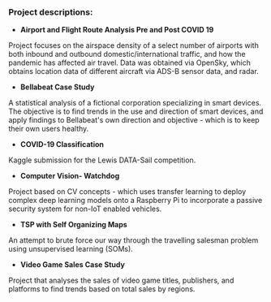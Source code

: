### Project descriptions:

- **Airport and Flight Route Analysis Pre and Post COVID 19**

Project focuses on the airspace density of a select number of airports with both inbound and outbound domestic/international traffic, and how the pandemic has affected air travel.
Data was obtained via OpenSky, which obtains location data of different aircraft via ADS-B sensor data, and radar. 

- **Bellabeat Case Study**

A statistical analysis of a fictional corporation specializing in smart devices. The objective is to find trends in the use and direction of smart devices, and apply findings to 
Bellabeat's own direction and objective - which is to keep their own users healthy. 

- **COVID-19 Classification**

Kaggle submission for the Lewis DATA-Sail competition.

- **Computer Vision- Watchdog**

Project based on CV concepts - which uses transfer learning to deploy complex deep learning models onto a Raspberry Pi to incorporate a passive security system for non-IoT enabled
vehicles.

- **TSP with Self Organizing Maps**

An attempt to brute force our way through the travelling salesman problem using unsupervised learning (SOMs). 

- **Video Game Sales Case Study**

Project that analyses the sales of video game titles, publishers, and platforms to find trends based on total sales by regions. 

